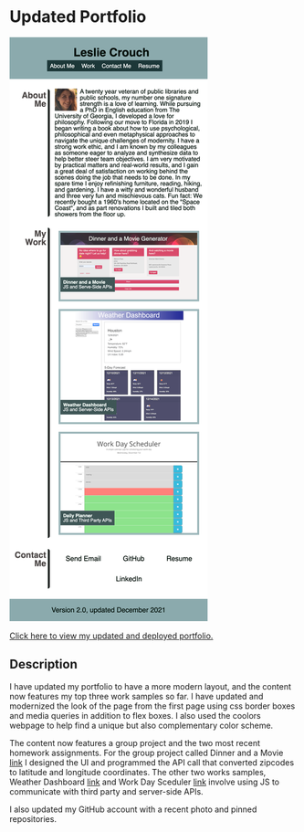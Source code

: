 
# Updated Portfolio

![screenshot](./assets/images/screenshot-updated-portfolio.png)

[Click here to view my updated and deployed portfolio.](https://tripledawg.github.io/updated-portfolio/)

## Description   

I have updated my portfolio to have a more modern layout, and the content now features my top three work samples so far. I have updated and modernized the look of the page from the first page using css border boxes and media queries in addition to flex boxes. I also used the coolors webpage to help find a unique but also complementary color scheme. 

The content now features a group project and the two most recent homework assignments.  For the  group project called Dinner and a Movie [link](https://github.com/hak9292/dinner-and-a-movie) I designed the UI and programmed the API call that converted zipcodes to latitude and longitude coordinates.  The other two works samples, Weather Dashboard [link](https://github.com/tripledawg/weather-dashboard-using-server-side-APIs) and Work Day Sceduler [link](https://github.com/tripledawg/05-Third-Party-APIs-Work-Day-Scheduler) involve using JS to communicate with third party and server-side
APIs. 
  
I also updated my GitHub account with a recent photo and pinned repositories. 





